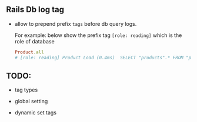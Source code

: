 ## Rails Db log tag

- allow to prepend prefix `tags` before db query logs. 

  For example: below show the prefix tag `[role: reading]` which is the role of database

  ```ruby
  Product.all
  # [role: reading] Product Load (0.4ms)  SELECT "products".* FROM "products" /* loading for inspect */ LIMIT ?  [["LIMIT", 11]]
  ```

## TODO: 

  + tag types

  + global setting

  + dynamic set tags 